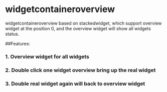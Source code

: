 # widgetcontaineroverview

widgetcontaineroverview based on stackedwidget, which support overview widget at the position 0, and the overview widget will show all widgets status.

##Features:
### 1. Overview widget for all widgets
### 2. Double click one widget overview bring up the real widget
### 3. Double real widget again will back to overview widget
